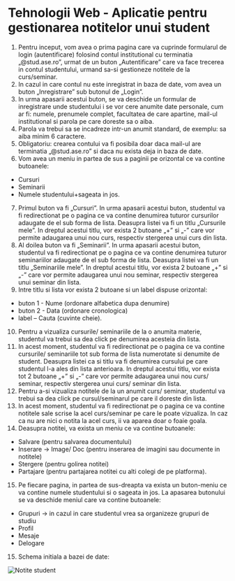 # Tehnologii Web - Aplicatie pentru gestionarea notitelor unui student
1.	Pentru inceput, vom avea o prima pagina care va cuprinde formularul de login (autentificare) folosind contul institutional cu terminatia „@stud.ase.ro”, urmat de un buton „Autentificare” care va face trecerea in contul studentului, urmand sa-si gestioneze notitele de la curs/seminar. 
2.	In cazul in care contul nu este inregistrat in baza de date, vom avea un buton „Inregistrare” sub butonul de „Login”. 
3.	In urma apasarii acestui buton, se va deschide un formular de inregistrare unde studentului i se vor cere anumite date personale, cum ar fi: numele, prenumele complet, facultatea de care apartine, mail-ul institutional si parola pe care doreste sa o aiba.
4.	Parola va trebui sa se incadreze intr-un anumit standard, de exemplu: sa aiba minim 6 caractere.
5.	Obligatoriu: crearea contului va fi posibila doar daca mail-ul are terminatia „@stud.ase.ro” si daca nu exista deja in baza de date.
6.	Vom avea un meniu in partea de sus a paginii pe orizontal ce va contine butoanele: 
-	Cursuri
-	Seminarii
-	Numele studentului+sageata in jos. 
7.	Primul buton va fi „Cursuri”. In urma apasarii acestui buton, studentul va fi redirectionat pe o pagina ce va contine denumirea tuturor cursurilor adaugate de el sub forma de lista. Deasupra listei va fi un titlu „Cursurile mele”. In dreptul acestui titlu, vor exista 2 butoane „+” si „-” care vor permite adaugarea unui nou curs, respectiv stergerea unui curs din lista.
8.	Al doilea buton va fi „Seminarii”. In urma apasarii acestui buton, studentul va fi redirectionat pe o pagina ce va contine denumirea tuturor seminariilor adaugate de el sub forma de lista. Deasupra listei va fi un titlu „Seminariile mele”. In dreptul acestui titlu, vor exista 2 butoane „+” si „-” care vor permite adaugarea unui nou seminar, respectiv stergerea unui seminar din lista.
9.	Intre titlu si lista vor exista 2 butoane si un label dispuse orizontal: 
-	buton 1 - Nume (ordonare alfabetica dupa denumire)
-	buton 2 - Data (ordonare cronologica)
-	label – Cauta (cuvinte cheie).
10.	Pentru a vizualiza cursurile/ seminariile de la o anumita materie, studentul va trebui sa dea click pe denumirea acesteia din lista. 
11.	In acest moment, studentul va fi redirectionat pe o pagina ce va contine cursurile/ seminariile tot sub forma de lista numerotate si denumite de student. Deasupra listei ca si titlu va fi denumirea cursului pe care studentul l-a ales din lista anterioara. In dreptul acestui titlu, vor exista tot 2 butoane „+” si „-” care vor permite adaugarea unui nou curs/ seminar, respectiv stergerea unui curs/ seminar din lista.
12.	Pentru a-si vizualiza notitele de la un anumit curs/ seminar, studentul va trebui sa dea click pe cursul/seminarul pe care il doreste din lista.
13.	In acest moment, studentul va fi redirectionat pe o pagina ce va contine notitele sale scrise la acel curs/seminar pe care le poate vizualiza. In caz ca nu are nici o notita la acel curs, ii va aparea doar o foaie goala.
14.	Deasupra notitei, va exista un meniu ce va contine butoanele: 
-	Salvare (pentru salvarea documentului)
-	Inserare -> Image/ Doc (pentru inserarea de imagini sau documente in notitele)
-	Stergere (pentru golirea notitei)
-	Partajare (pentru partajarea notitei cu alti colegi de pe platforma).
15.	Pe fiecare pagina, in partea de sus-dreapta va exista un buton-meniu ce va contine numele studentului si o sageata in jos. La apasarea butonului se va deschide meniul care va contine butoanele: 
-	Grupuri -> in cazul in care studentul vrea sa organizeze grupuri de studiu
-	Profil 
-	Mesaje
-	Delogare
15. Schema initiala a bazei de date:

![Notite student](https://user-images.githubusercontent.com/102324614/203779173-7796b58f-81c6-4357-bd47-0f609ca854b6.jpg)
